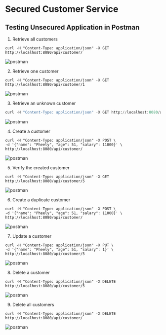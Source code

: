 # Secured Customer Service

## Testing Unsecured Application in Postman

1. Retrieve all customers

```shell
curl -H "Content-Type: application/json" -X GET http://localhost:8080/api/customer/
```

![postman](imgs/unsec-get-all.png)

2. Retrieve one customer

```shell
curl -H "Content-Type: application/json" -X GET http://localhost:8080/api/customer/1
```

![postman](imgs/unsec-get-one.png)

3. Retrieve an unknown customer

```python
curl -H "Content-Type: application/json" -X GET http://localhost:8080/api/customer/45
```
![postman](imgs/unsec-get-not-found.png)

4. Create a customer

```shell
curl -H "Content-Type: application/json" -X POST \
-d '{"name": "Pheely", "age": 51, "salary": 11000}' \
http://localhost:8080/api/customer/
```

![postman](imgs/unsec-post.png)

5. Verify the created customer

```shell
curl -H "Content-Type: application/json" -X GET http://localhost:8080/api/customer/5
```

![postman](imgs/unsec-get-newly-created.png)

6. Create a duplicate customer

```shell
curl -H "Content-Type: application/json" -X POST \
-d '{"name": "Pheely", "age": 51, "salary": 11000}' \
http://localhost:8080/api/customer/
```

![postman](imgs/unsec-post-duplicated.png)

7. Update a customer

```shell
curl -H "Content-Type: application/json" -X PUT \
-d '{"name": "Pheely", "age": 51, "salary": 1}' \
http://localhost:8080/api/customer/5
```

![postman](imgs/unsec-put.png)

8. Delete a customer

```shell
curl -H "Content-Type: application/json" -X DELETE http://localhost:8080/api/customer/5
```

![postman](imgs/unsec-delete.png)

9. Delete all customers

```shell
curl -H "Content-Type: application/json" -X DELETE http://localhost:8080/api/customer/
```

![postman](imgs/unsec-delete-all.png)
